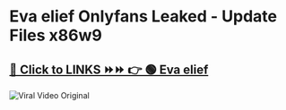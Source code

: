 
 # Eva elief Onlyfans Leaked - Update Files x86w9

## <h2><a href="https://clipsfans.com/Eva_elief&ref=git">🔗 Click to LINKS ⏩⏩ 👉 🟢 Eva elief </a></h2>

<a href="https://clipsfans.com/Eva_elief&ref=git" rel="nofollow" data-target="animated-image.originalLink"><img src="https://i.ibb.co.com/xMMVF88/686577567.gif" alt="Viral Video Original" style="max-width: 100%; display: inline-block;" data-target="animated-image.originalImage"></a>

